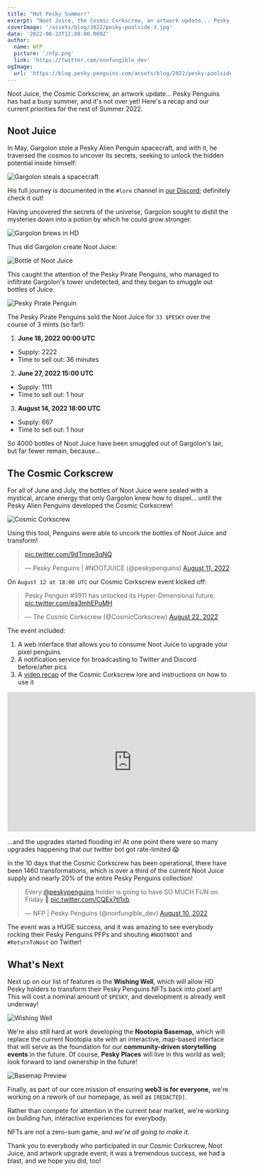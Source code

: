 ```yaml
---
title: "Hot Pesky Summer!"
excerpt: "Noot Juice, the Cosmic Corkscrew, an artwork update... Pesky Penguins has had a busy summer, and it's not over yet! Here's a recap and our priorities for the rest of Summer 2022."
coverImage: '/assets/blog/2022/pesky-poolside-3.jpg'
date: '2022-08-23T12:00:00.000Z'
author:
  name: NFP
  picture: '/nfp.png'
  link: 'https://twitter.com/nonfungible_dev'
ogImage:
  url: 'https://blog.pesky-penguins.com/assets/blog/2022/pesky-poolside-3.jpg'
---
```


Noot Juice, the Cosmic Corkscrew, an artwork update... Pesky Penguins has had a busy summer, and it's not over yet! Here's a recap and our current priorities for the rest of Summer 2022.

## Noot Juice
In May, Gargolon stole a Pesky Alien Penguin spacecraft, and with it, he traversed the cosmos to uncover its secrets, seeking to unlock the hidden potential inside himself:

![Gargolon steals a spacecraft](/assets/blog/2022/garg-steals-spacecraft.png)

His full journey is documented in the `#lore` channel in [our Discord](https://discord.gg/peskypenguins); definitely check it out!

Having uncovered the secrets of the universe, Gargolon sought to distill the mysteries down into a potion by which he could grow stronger.

![Gargolon brews in HD](/assets/blog/2022/garg-hd-brew-lowres.jpg)

Thus did Gargolon create Noot Juice:

![Bottle of Noot Juice](/assets/blog/2022/noot-juice.png)

This caught the attention of the Pesky Pirate Penguins, who managed to infiltrate Gargolon's tower undetected, and they began to smuggle out bottles of Juice.

![Pesky Pirate Penguin](/assets/blog/2022/pirate-noot.png)

The Pesky Pirate Penguins sold the Noot Juice for `33 $PESKY` over the course of 3 mints (so far!):

1. **June 18, 2022 00:00 UTC**
  - Supply: 2222
  - Time to sell out: 36 minutes
2. **June 27, 2022 15:00 UTC**
  - Supply: 1111
  - Time to sell out: 1 hour
3. **August 14, 2022 18:00 UTC**
  - Supply: 667
  - Time to sell out: 1 hour

So 4000 bottles of Noot Juice have been smuggled out of Gargolon's lair, but far fewer remain, because...

## The Cosmic Corkscrew
For all of June and July, the bottles of Noot Juice were sealed with a mystical, arcane energy that only Gargolon knew how to dispel... until the Pesky Alien Penguins developed the Cosmic Corkscrew!

![Cosmic Corkscrew](/assets/blog/2022/cosmic-corkscrew.png)

Using this tool, Penguins were able to uncork the bottles of Noot Juice and transform!

<blockquote class="twitter-tweet"><p lang="zxx" dir="ltr"><a href="https://t.co/9dTmqe3qNQ">pic.twitter.com/9dTmqe3qNQ</a></p>&mdash; Pesky Penguins | #NOOTJUICE (@peskypenguins) <a href="https://twitter.com/peskypenguins/status/1557782096193720321?ref_src=twsrc%5Etfw">August 11, 2022</a></blockquote> <script async src="https://platform.twitter.com/widgets.js" charset="utf-8"></script>

On `August 12 at 18:00 UTC` our Cosmic Corkscrew event kicked off:

<blockquote class="twitter-tweet"><p lang="en" dir="ltr">Pesky Penguin #3911 has unlocked its Hyper-Dimensional future. <a href="https://t.co/ea3mhEPuMH">pic.twitter.com/ea3mhEPuMH</a></p>&mdash; The Cosmic Corkscrew (@CosmicCorkscrew) <a href="https://twitter.com/CosmicCorkscrew/status/1561784223438086144?ref_src=twsrc%5Etfw">August 22, 2022</a></blockquote> <script async src="https://platform.twitter.com/widgets.js" charset="utf-8"></script>

The event included:
1. A web interface that allows you to consume Noot Juice to upgrade your pixel penguins
2. A notification service for broadcasting to Twitter and Discord before/after pics
3. A [video recap](https://www.youtube.com/watch?v=cLn7hcCShkg) of the Cosmic Corkscrew lore and instructions on how to use it

<iframe width="560" height="315" src="https://www.youtube.com/embed/cLn7hcCShkg" title="YouTube video player" frameborder="0" allow="accelerometer; autoplay; clipboard-write; encrypted-media; gyroscope; picture-in-picture" allowfullscreen></iframe>

...and the upgrades started flooding in! At one point there were so many upgrades happening that our twitter bot got rate-limited 😱

In the 10 days that the Cosmic Corkscrew has been operational, there have been 1460 transformations, which is over a third of the current Noot Juice supply and nearly 20% of the entire Pesky Penguins collection!

<blockquote class="twitter-tweet"><p lang="en" dir="ltr">Every <a href="https://twitter.com/peskypenguins?ref_src=twsrc%5Etfw">@peskypenguins</a> holder is going to have SO MUCH FUN on Friday 🎉 <a href="https://t.co/CQEx7tl1xb">pic.twitter.com/CQEx7tl1xb</a></p>&mdash; NFP | Pesky Penguins (@nonfungible_dev) <a href="https://twitter.com/nonfungible_dev/status/1557412932409085952?ref_src=twsrc%5Etfw">August 10, 2022</a></blockquote> <script async src="https://platform.twitter.com/widgets.js" charset="utf-8"></script>

The event was a HUGE success, and it was amazing to see everybody rocking their Pesky Penguins PFPs and shouting `#NOOTNOOT` and `#ReturnToNoot` on Twitter!

## What's Next

Next up on our list of features is the **Wishing Well**, which will allow HD Pesky holders to transform their Pesky Penguins NFTs back into pixel art! This will cost a nominal amount of `$PESKY`, and development is already well underway!

![Wishing Well](/assets/blog/2022/wishing-well.png)

We're also still hard at work developing the **Nootopia Basemap,** which will replace the current Nootopia site with an interactive, map-based interface that will serve as the foundation for our **community-driven storytelling events** in the future. Of course, **Pesky Places** will live in this world as well; look forward to land ownership in the future!

![Basemap Preview](/assets/blog/2022/basemap-building-1.png)

Finally, as part of our core mission of ensuring **web3 is for everyone,** we're working on a rework of our homepage, as well as `[REDACTED]`.

Rather than compete for attention in the current bear market, we're working on building fun, interactive experiences for everybody.

NFTs are not a zero-sum game, and *we're all going to make it.*

Thank you to everybody who participated in our Cosmic Corkscrew, Noot Juice, and artwork upgrade event; it was a tremendous success, we had a blast, and we hope you did, too!
